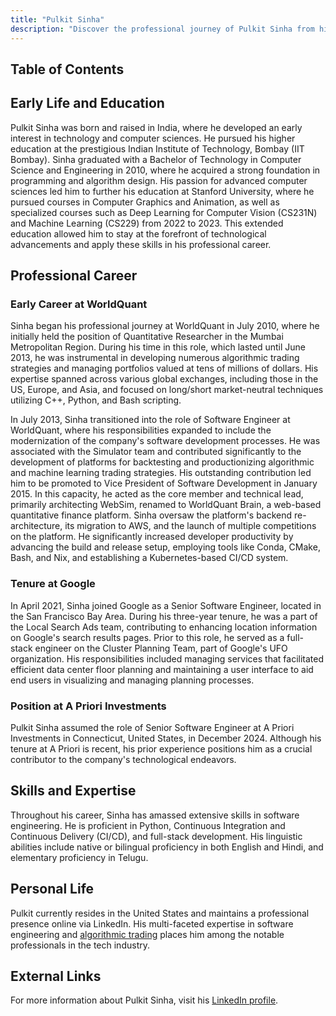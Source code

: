 ```yaml
---
title: "Pulkit Sinha"
description: "Discover the professional journey of Pulkit Sinha from his education at IIT Bombay and Stanford to his impactful roles at WorldQuant and Google in software engineering"
---
```




## Table of Contents

## Early Life and Education

Pulkit Sinha was born and raised in India, where he developed an early interest in technology and computer sciences. He pursued his higher education at the prestigious Indian Institute of Technology, Bombay (IIT Bombay). Sinha graduated with a Bachelor of Technology in Computer Science and Engineering in 2010, where he acquired a strong foundation in programming and algorithm design. His passion for advanced computer sciences led him to further his education at Stanford University, where he pursued courses in Computer Graphics and Animation, as well as specialized courses such as Deep Learning for Computer Vision (CS231N) and Machine Learning (CS229) from 2022 to 2023. This extended education allowed him to stay at the forefront of technological advancements and apply these skills in his professional career.

## Professional Career

### Early Career at WorldQuant

Sinha began his professional journey at WorldQuant in July 2010, where he initially held the position of Quantitative Researcher in the Mumbai Metropolitan Region. During his time in this role, which lasted until June 2013, he was instrumental in developing numerous algorithmic trading strategies and managing portfolios valued at tens of millions of dollars. His expertise spanned across various global exchanges, including those in the US, Europe, and Asia, and focused on long/short market-neutral techniques utilizing C++, Python, and Bash scripting.

In July 2013, Sinha transitioned into the role of Software Engineer at WorldQuant, where his responsibilities expanded to include the modernization of the company's software development processes. He was associated with the Simulator team and contributed significantly to the development of platforms for backtesting and productionizing algorithmic and machine learning trading strategies. His outstanding contribution led him to be promoted to Vice President of Software Development in January 2015. In this capacity, he acted as the core member and technical lead, primarily architecting WebSim, renamed to WorldQuant Brain, a web-based quantitative finance platform. Sinha oversaw the platform's backend re-architecture, its migration to AWS, and the launch of multiple competitions on the platform. He significantly increased developer productivity by advancing the build and release setup, employing tools like Conda, CMake, Bash, and Nix, and establishing a Kubernetes-based CI/CD system.

### Tenure at Google

In April 2021, Sinha joined Google as a Senior Software Engineer, located in the San Francisco Bay Area. During his three-year tenure, he was a part of the Local Search Ads team, contributing to enhancing location information on Google's search results pages. Prior to this role, he served as a full-stack engineer on the Cluster Planning Team, part of Google's UFO organization. His responsibilities included managing services that facilitated efficient data center floor planning and maintaining a user interface to aid end users in visualizing and managing planning processes.

### Position at A Priori Investments

Pulkit Sinha assumed the role of Senior Software Engineer at A Priori Investments in Connecticut, United States, in December 2024. Although his tenure at A Priori is recent, his prior experience positions him as a crucial contributor to the company's technological endeavors.

## Skills and Expertise

Throughout his career, Sinha has amassed extensive skills in software engineering. He is proficient in Python, Continuous Integration and Continuous Delivery (CI/CD), and full-stack development. His linguistic abilities include native or bilingual proficiency in both English and Hindi, and elementary proficiency in Telugu.

## Personal Life

Pulkit currently resides in the United States and maintains a professional presence online via LinkedIn. His multi-faceted expertise in software engineering and [algorithmic trading](/wiki/algorithmic-trading) places him among the notable professionals in the tech industry.

## External Links

For more information about Pulkit Sinha, visit his [LinkedIn profile](www.linkedin.com/in/pulkitsinha).